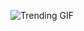 
<!-- GIF_SECTION -->
![Trending GIF](https://media4.giphy.com/media/v1.Y2lkPThiYjIxNzcyOTJqbTNnbmMzbmw2bGd3dmJhZTlnc2U1ejVmdmNwbnVxN2phcWc1diZlcD12MV9naWZzX3NlYXJjaCZjdD1n/xT9IgzoKnwFNmISR8I/giphy.gif)
<!-- END_GIF_SECTION -->
